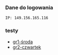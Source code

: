 
### Dane do logowania

`IP: 149.156.165.116`

### testy
* [gr1-środa]()
* [gr2-czwartek](https://github.com/genomika-2020/bioinfo-test9/blob/master/cwiczenia1/test9.md)


